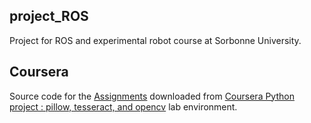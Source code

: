 ## project_ROS
Project for ROS and experimental robot course at Sorbonne University.

## Coursera
Source code for the [Assignments](../main/Assignments) downloaded from [Coursera Python project : pillow, tesseract, and opencv](https://www.coursera.org/learn/python-project/home/week/1) lab environment.

